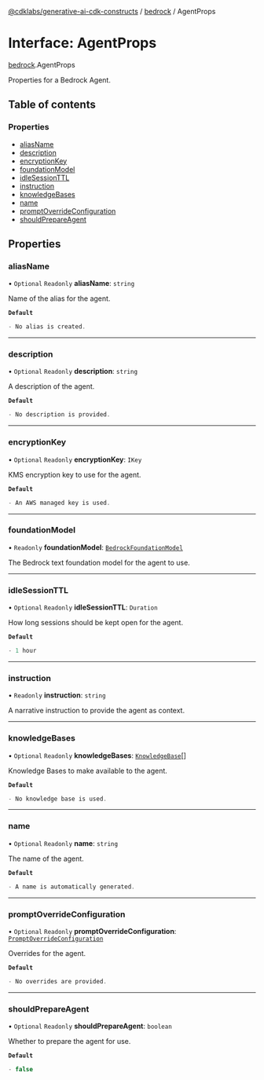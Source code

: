 [@cdklabs/generative-ai-cdk-constructs](../README.md) / [bedrock](../modules/bedrock.md) / AgentProps

# Interface: AgentProps

[bedrock](../modules/bedrock.md).AgentProps

Properties for a Bedrock Agent.

## Table of contents

### Properties

- [aliasName](bedrock.AgentProps.md#aliasname)
- [description](bedrock.AgentProps.md#description)
- [encryptionKey](bedrock.AgentProps.md#encryptionkey)
- [foundationModel](bedrock.AgentProps.md#foundationmodel)
- [idleSessionTTL](bedrock.AgentProps.md#idlesessionttl)
- [instruction](bedrock.AgentProps.md#instruction)
- [knowledgeBases](bedrock.AgentProps.md#knowledgebases)
- [name](bedrock.AgentProps.md#name)
- [promptOverrideConfiguration](bedrock.AgentProps.md#promptoverrideconfiguration)
- [shouldPrepareAgent](bedrock.AgentProps.md#shouldprepareagent)

## Properties

### aliasName

• `Optional` `Readonly` **aliasName**: `string`

Name of the alias for the agent.

**`Default`**

```ts
- No alias is created.
```

___

### description

• `Optional` `Readonly` **description**: `string`

A description of the agent.

**`Default`**

```ts
- No description is provided.
```

___

### encryptionKey

• `Optional` `Readonly` **encryptionKey**: `IKey`

KMS encryption key to use for the agent.

**`Default`**

```ts
- An AWS managed key is used.
```

___

### foundationModel

• `Readonly` **foundationModel**: [`BedrockFoundationModel`](../classes/foundation_models.BedrockFoundationModel.md)

The Bedrock text foundation model for the agent to use.

___

### idleSessionTTL

• `Optional` `Readonly` **idleSessionTTL**: `Duration`

How long sessions should be kept open for the agent.

**`Default`**

```ts
- 1 hour
```

___

### instruction

• `Readonly` **instruction**: `string`

A narrative instruction to provide the agent as context.

___

### knowledgeBases

• `Optional` `Readonly` **knowledgeBases**: [`KnowledgeBase`](../classes/bedrock.KnowledgeBase.md)[]

Knowledge Bases to make available to the agent.

**`Default`**

```ts
- No knowledge base is used.
```

___

### name

• `Optional` `Readonly` **name**: `string`

The name of the agent.

**`Default`**

```ts
- A name is automatically generated.
```

___

### promptOverrideConfiguration

• `Optional` `Readonly` **promptOverrideConfiguration**: [`PromptOverrideConfiguration`](bedrock.PromptOverrideConfiguration.md)

Overrides for the agent.

**`Default`**

```ts
- No overrides are provided.
```

___

### shouldPrepareAgent

• `Optional` `Readonly` **shouldPrepareAgent**: `boolean`

Whether to prepare the agent for use.

**`Default`**

```ts
- false
```
